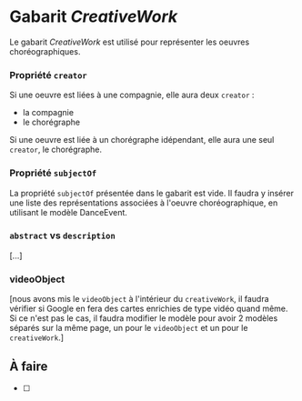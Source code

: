 # Gabarit _CreativeWork_

Le gabarit _CreativeWork_ est utilisé pour représenter les oeuvres choréographiques.

### Propriété `creator`

Si une oeuvre est liées à une compagnie, elle aura deux `creator` :
- la compagnie
- le chorégraphe

Si une oeuvre est liée à un chorégraphe idépendant, elle aura une seul `creator`, le chorégraphe.

### Propriété ``subjectOf``

La propriété ``subjectOf`` présentée dans le gabarit est vide. Il faudra y insérer une liste des représentations associées à l'oeuvre choréographique, en utilisant le modèle DanceEvent.

### `abstract` vs `description`

\[...]

### videoObject

\[nous avons mis le `videoObject` à l'intérieur du `creativeWork`, il faudra vérifier si Google en fera des cartes enrichies de type vidéo quand même. Si ce n'est pas le cas, il faudra modifier le modèle pour avoir 2 modèles séparés sur la même page, un pour le `videoObject` et un pour le `creativeWork`.]

## À faire
- [ ] 
